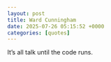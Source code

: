 ```yaml
---
layout: post
title: Ward Cunningham
date: 2025-07-26 05:15:52 +0000
categories: [quotes]
---
```


It’s all talk until the code runs.  

